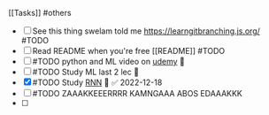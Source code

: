 [[Tasks]]
#others
- [ ]  See this thing swelam told me https://learngitbranching.js.org/ #TODO 
- [ ] Read README when you're free [[README]] #TODO 
- [ ] #TODO python and ML video on [udemy](https://www.udemy.com/course/machine-learning-concepts-and-application-of-ml-using-python/learn/lecture/23814230?start=75#overview) 🔼
- [ ] #TODO Study ML last 2 lec 🔼
- [x] #TODO Study [RNN](https://www.youtube.com/watch?v=AsNTP8Kwu80) 🔼 ✅ 2022-12-18
- [ ] #TODO ZAAAKKEEERRRR KAMNGAAA ABOS EDAAAKKK
- [ ] 